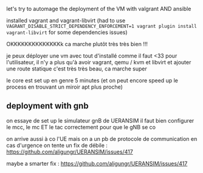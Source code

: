 let's try to automage the deployment of the VM with valgrant AND ansible


installed vagrant and vagrant-libvirt (had to use `VAGRANT_DISABLE_STRICT_DEPENDENCY_ENFORCEMENT=1 vagrant plugin install vagrant-libvirt` for some dependencies issues)

OKKKKKKKKKKKKKKk
ca marche plutôt très très bien !!! 

je peux déployer une vm avec tout d'installé comme il faut <33
pour l'utilisateur, il n'y a plus qu'à avoir vagrant, qemu / kvm et libvirt et ajouter une route statique
c'est très très beau, ca marche super

le core est set up en genre 5 minutes (et on peut encore speed up le process en trouvant un miroir apt plus proche)



## deployment with gnb

on essaye de set up le simulateur gnB de UERANSIM
il faut bien configurer le mcc, le mc ET le tac correctement pour que le gNB se co

on arrive aussi à co l'UE mais on a un pb de protocole de communication en cas d'urgence
on tente un fix de débile : https://github.com/aligungr/UERANSIM/issues/417

maybe a smarter fix : https://github.com/aligungr/UERANSIM/issues/417